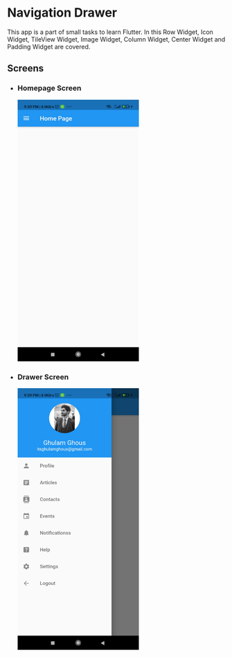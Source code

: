 # Navigation Drawer
This app is a part of small tasks to learn Flutter. In this Row Widget, Icon Widget, TileView Widget, Image Widget, Column Widget, Center Widget and Padding Widget are covered. 

## Screens

- ### Homepage Screen

    <img src="./assets/Screen1.jpg" width="280" height="604">  
  
- ### Drawer Screen

    <img src="./assets/Screen2.jpg" width="280" height="604">
